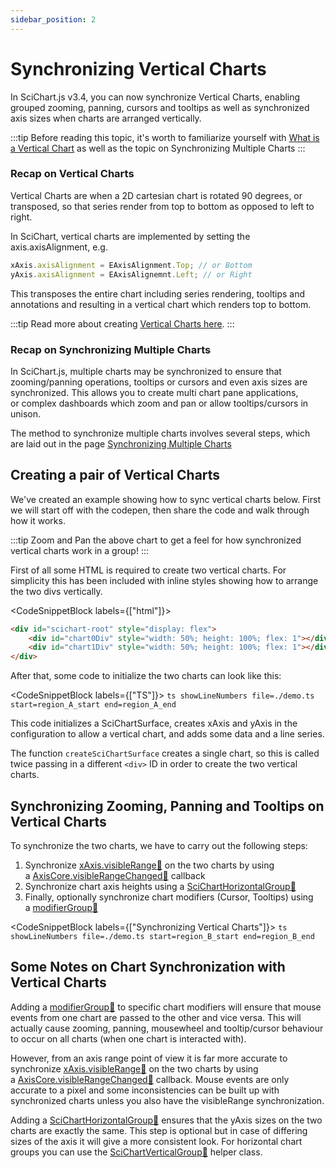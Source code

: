 ```yaml
---
sidebar_position: 2
---
```


# Synchronizing Vertical Charts

In SciChart.js v3.4, you can now synchronize Vertical Charts, enabling grouped zooming, panning, cursors and tooltips as well as synchronized axis sizes when charts are arranged vertically.

:::tip
Before reading this topic, it's worth to familiarize yourself with [What is a Vertical Chart](/docs/2d-charts/axis-api/multi-axis-and-layout/vertical-charts-rotate-transpose-axis/index.md) as well as the topic on Synchronizing Multiple Charts
:::

### Recap on Vertical Charts

Vertical Charts are when a 2D cartesian chart is rotated 90 degrees, or transposed, so that series render from top to bottom as opposed to left to right.

In SciChart, vertical charts are implemented by setting the axis.axisAlignment, e.g.

```ts showLineNumbers
xAxis.axisAlignment = EAxisAlignment.Top; // or Bottom
yAxis.axisAlignment = EAxisAlignemnt.Left; // or Right
```

This transposes the entire chart including series rendering, tooltips and annotations and resulting in a vertical chart which renders top to bottom.

:::tip
Read more about creating [Vertical Charts here](/docs/2d-charts/axis-api/multi-axis-and-layout/vertical-charts-rotate-transpose-axis).
:::

### Recap on Synchronizing Multiple Charts

In SciChart.js, multiple charts may be synchronized to ensure that zooming/panning operations, tooltips or cursors and even axis sizes are synchronized. This allows you to create multi chart pane applications, or complex dashboards which zoom and pan or allow tooltips/cursors in unison.

The method to synchronize multiple charts involves several steps, which are laid out in the page [Synchronizing Multiple Charts](/docs/2d-charts/chart-synchronization-api/synchronizing-multiple-charts)

Creating a pair of Vertical Charts
----------------------------------

We've created an example showing how to sync vertical charts below. First we will start off with the codepen, then share the code and walk through how it works.

<LiveDocSnippet name="./demo" htmlPath="./demo.html" />

:::tip
Zoom and Pan the above chart to get a feel for how synchronized vertical charts work in a group!
:::

First of all some HTML is required to create two vertical charts. For simplicity this has been included with inline styles showing how to arrange the two divs vertically.

<CodeSnippetBlock labels={["html"]}>
```html showLineNumbers
<div id="scichart-root" style="display: flex">
    <div id="chart0Div" style="width: 50%; height: 100%; flex: 1"></div>
    <div id="chart1Div" style="width: 50%; height: 100%; flex: 1"></div>
</div>
```
</CodeSnippetBlock>

After that, some code to initialize the two charts can look like this:

<CodeSnippetBlock labels={["TS"]}>
    ```ts showLineNumbers file=./demo.ts start=region_A_start end=region_A_end
    ```
</CodeSnippetBlock>

This code initializes a SciChartSurface, creates xAxis and yAxis in the configuration to allow a vertical chart, and adds some data and a line series.

The function `createSciChartSurface` creates a single chart, so this is called twice passing in a different `<div>` ID in order to create the two vertical charts.

Synchronizing Zooming, Panning and Tooltips on Vertical Charts
--------------------------------------------------------------

To synchronize the two charts, we have to carry out the following steps:

1.  Synchronize [xAxis.visibleRange:blue_book:](https://www.scichart.com/documentation/js/current/typedoc/classes/axisbase2d.html#visiblerange) on the two charts by using a [AxisCore.visibleRangeChanged:blue_book:](https://www.scichart.com/documentation/js/current/typedoc/classes/axisbase2d.html#visiblerangechanged) callback
2.  Synchronize chart axis heights using a [SciChartHorizontalGroup:blue_book:](https://www.scichart.com/documentation/js/current/typedoc/classes/scicharthorizontalgroup.html)
3.  Finally, optionally synchronize chart modifiers (Cursor, Tooltips) using a [modifierGroup:blue_book:](https://www.scichart.com/documentation/js/current/typedoc/classes/chartmodifierbase2d.html#modifiergroup)

<CodeSnippetBlock labels={["Synchronizing Vertical Charts"]}>
    ```ts showLineNumbers file=./demo.ts start=region_B_start end=region_B_end
    ```
</CodeSnippetBlock>

Some Notes on Chart Synchronization with Vertical Charts
--------------------------------------------------------

Adding a [modifierGroup:blue_book:](https://www.scichart.com/documentation/js/current/typedoc/classes/chartmodifierbase2d.html#modifiergroup) to specific chart modifiers will ensure that mouse events from one chart are passed to the other and vice versa. This will actually cause zooming, panning, mousewheel and tooltip/cursor behaviour to occur on all charts (when one chart is interacted with).

However, from an axis range point of view it is far more accurate to synchronize [xAxis.visibleRange:blue_book:](https://www.scichart.com/documentation/js/current/typedoc/classes/axisbase2d.html#visiblerange) on the two charts by using a [AxisCore.visibleRangeChanged:blue_book:](https://www.scichart.com/documentation/js/current/typedoc/classes/axisbase2d.html#visiblerangechanged) callback. Mouse events are only accurate to a pixel and some inconsistencies can be built up with synchronized charts unless you also have the visibleRange synchronization.

Adding a [SciChartHorizontalGroup:blue_book:](https://www.scichart.com/documentation/js/current/typedoc/classes/scicharthorizontalgroup.html) ensures that the yAxis sizes on the two charts are exactly the same. This step is optional but in case of differing sizes of the axis it will give a more consistent look. For horizontal chart groups you can use the [SciChartVerticalGroup:blue_book:](https://www.scichart.com/documentation/js/current/typedoc/classes/scichartverticalgroup.html) helper class.